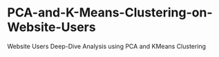 # PCA-and-K-Means-Clustering-on-Website-Users
Website Users Deep-Dive Analysis using PCA and KMeans Clustering
